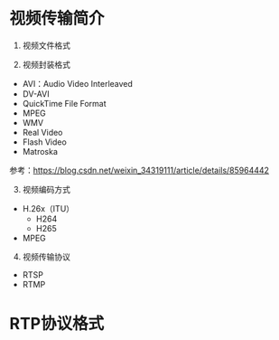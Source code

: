 # 视频传输简介
1. 视频文件格式

2. 视频封装格式
- AVI：Audio Video Interleaved
- DV-AVI
- QuickTime File Format
- MPEG
- WMV
- Real Video
- Flash Video
- Matroska

参考：https://blog.csdn.net/weixin_34319111/article/details/85964442

3. 视频编码方式
- H.26x（ITU）
    - H264
    - H265    
- MPEG

4. 视频传输协议
- RTSP
- RTMP

# RTP协议格式
